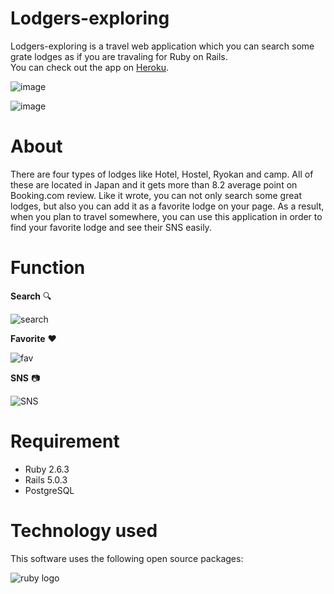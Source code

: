 # Lodgers-exploring
Lodgers-exploring is a travel web application which you can search some grate lodges as if you are travaling for Ruby on Rails.  
You can check out the app on [Heroku](https://lodgers-exploring.herokuapp.com/).

![image](https://user-images.githubusercontent.com/69783643/92995134-92068d80-f53b-11ea-8336-af0397fb7797.png)  
 



![image](https://user-images.githubusercontent.com/69783643/92995211-5c15d900-f53c-11ea-8155-1c6eec22c689.png)  




# About
There are four types of lodges like Hotel, Hostel, Ryokan and camp. All of these are located in Japan and it gets more than 8.2 average point on Booking.com review.
Like it wrote, you can not only search some great lodges, but also you can add it as a favorite lodge on your page. As a result, when you plan to travel somewhere, you can use this application in order to find your favorite lodge and see their SNS easily.

# Function
**Search**
🔍


![search](https://user-images.githubusercontent.com/69783643/92995614-ef9cd900-f53f-11ea-86db-a6668ffad44c.gif)


**Favorite**
:heart:


![fav](https://user-images.githubusercontent.com/69783643/92995371-f6c2e780-f53d-11ea-95a8-83bf13c7d79b.gif)


**SNS**
📷


![SNS](https://user-images.githubusercontent.com/69783643/92995638-2b37a300-f540-11ea-9480-1765f37da8f7.gif)

# Requirement
- Ruby  2.6.3
- Rails 5.0.3
- PostgreSQL

# Technology used
This software uses the following open source packages:

![ruby logo](https://user-images.githubusercontent.com/69783643/92996195-c2065e80-f544-11ea-8ef1-8e30a0c888fc.png)
